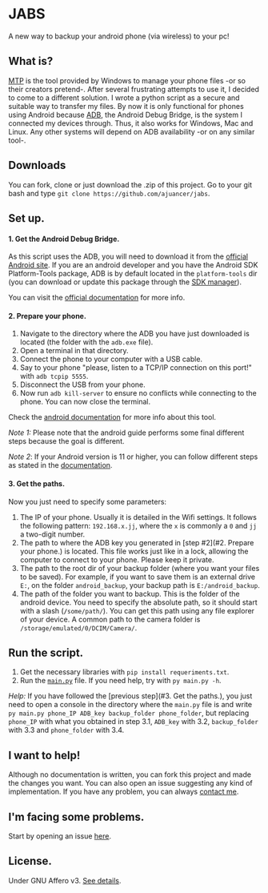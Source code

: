 # JABS
A new way to backup your android phone (via wireless) to your pc!

## What is?
[MTP](https://en.wikipedia.org/wiki/Media_Transfer_Protocol) is the tool provided by Windows to manage your phone files -or so their creators pretend-. After several frustrating attempts to use it, I decided to come to a different solution. I wrote a python script as a  secure and suitable way to transfer my files. By now it is only functional for phones using Android because [ADB](https://developer.android.com/studio/command-line/adb), the Android Debug Bridge, is the system I connected my devices through. Thus, it also works for Windows, Mac and Linux. Any other systems will depend on ADB availability -or on any similar tool-.

## Downloads
You can fork, clone or just download the .zip of this project. Go to your git bash and type `git clone https://github.com/ajuancer/jabs`.

## Set up.

#### 1. Get the Android Debug Bridge.

As this script uses the ADB, you will need to download it from the [official Android site](https://developer.android.com/studio/releases/platform-tools). If you are an android developer and you have the Android SDK Platform-Tools package, ADB is by default located in the `platform-tools` dir (you can download or update this package through the [SDK manager](https://developer.android.com/studio/intro/update#sdk-manager)).

You can visit the [official documentation](https://developer.android.com/studio/command-line/adb) for more info.

#### 2. Prepare your phone.

1. Navigate to the directory where the ADB you have just downloaded is located (the folder with the `adb.exe` file).
2. Open a terminal in that directory.
3. Connect the phone to your computer with a USB cable.
4. Say to your phone "please, listen to a TCP/IP connection on this port!" with `adb tcpip 5555`.
5. Disconnect the USB from your phone.
6. Now run `adb kill-server` to ensure no conflicts while connecting to the phone. You can now close the terminal.

Check the [android documentation](https://developer.android.com/studio/command-line/adb#wireless) for more info about this tool. 

_Note 1:_ Please note that the android guide performs some final different steps because the goal is different.

_Note 2_: If your Android version is 11 or higher, you can follow different steps as stated in the [documentation](https://developer.android.com/studio/command-line/adb#connect-to-a-device-over-wi-fi-android-11+).

#### 3. Get the paths.

Now you just need to specify some parameters:

1. The IP of your phone. Usually it is detailed in the Wifi settings. It follows the following pattern: `192.168.x.jj`, where the `x` is commonly a `0` and `jj` a two-digit number.
2. The path to where the ADB key you generated in [step #2](#2. Prepare your phone.) is located. This file works just like in a lock, allowing the computer to connect to your phone. Please keep it private.
3. The path to the root dir of your backup folder (where you want your files to be saved). For example, if you want to save them is an external drive `E:`, on the folder `android_backup`, your backup path is `E:/android_backup`.
4. The path of the folder you want to backup. This is the folder of the android device. You need to specify the absolute path, so it should start with a slash (**`/`**`some/path/`). You can get this path using any file explorer of your device. A common path to the camera folder is `/storage/emulated/0/DCIM/Camera/`.

## Run the script.

1. Get the necessary libraries with `pip install requeriments.txt`.
2. Run the [`main.py`](main.py) file. If you need help, try with `py main.py -h`.

_Help:_ If you have followed the [previous step](#3. Get the paths.), you just need to open a console in the directory where the `main.py` file is and write `py main.py phone_IP ADB_key backup_folder phone_folder`, but replacing `phone_IP` with what you obtained in step 3.1, `ADB_key` with 3.2, `backup_folder` with 3.3 and `phone_folder` with 3.4.

## I want to help!
Although no documentation is written, you can fork this project and made the changes you want. You can also open an issue suggesting any kind of implementation. If you have any problem, you can always [contact me](https://ajuancer.github.io).

## I'm facing some problems.
Start by opening an issue [here](https://github.com/ajuancer/jabs/issues).

## License.
Under GNU Affero v3. [See details](./LICENSE_aclarations.md).
